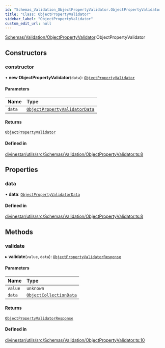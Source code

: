 ```yaml
---
id: "Schemas_Validation_ObjectPropertyValidator.ObjectPropertyValidator"
title: "Class: ObjectPropertyValidator"
sidebar_label: "ObjectPropertyValidator"
custom_edit_url: null
---
```


[Schemas/Validation/ObjectPropertyValidator](../modules/Schemas_Validation_ObjectPropertyValidator.md).ObjectPropertyValidator

## Constructors

### constructor

• **new ObjectPropertyValidator**(`data`): [`ObjectPropertyValidator`](Schemas_Validation_ObjectPropertyValidator.ObjectPropertyValidator.md)

#### Parameters

| Name | Type |
| :------ | :------ |
| `data` | [`ObjectPropertyValidatorData`](../modules/Schemas_Validation_ObjectValidation_types.md#objectpropertyvalidatordata) |

#### Returns

[`ObjectPropertyValidator`](Schemas_Validation_ObjectPropertyValidator.ObjectPropertyValidator.md)

#### Defined in

[divinestar/utils/src/Schemas/Validation/ObjectPropertyValidator.ts:8](https://github.com/lucasdamianjohnson/DivineVoxelEngine/blob/596fa7391478620ed460dfb4856ff0a763b91c49/divinestar/utils/src/Schemas/Validation/ObjectPropertyValidator.ts#L8)

## Properties

### data

• **data**: [`ObjectPropertyValidatorData`](../modules/Schemas_Validation_ObjectValidation_types.md#objectpropertyvalidatordata)

#### Defined in

[divinestar/utils/src/Schemas/Validation/ObjectPropertyValidator.ts:8](https://github.com/lucasdamianjohnson/DivineVoxelEngine/blob/596fa7391478620ed460dfb4856ff0a763b91c49/divinestar/utils/src/Schemas/Validation/ObjectPropertyValidator.ts#L8)

## Methods

### validate

▸ **validate**(`value`, `data`): [`ObjectPropertyValidatorResponse`](../modules/Schemas_Validation_ObjectValidation_types.md#objectpropertyvalidatorresponse)

#### Parameters

| Name | Type |
| :------ | :------ |
| `value` | `unknown` |
| `data` | [`ObjectCollectionData`](../modules/Schemas_ObjectCollection_types.md#objectcollectiondata) |

#### Returns

[`ObjectPropertyValidatorResponse`](../modules/Schemas_Validation_ObjectValidation_types.md#objectpropertyvalidatorresponse)

#### Defined in

[divinestar/utils/src/Schemas/Validation/ObjectPropertyValidator.ts:10](https://github.com/lucasdamianjohnson/DivineVoxelEngine/blob/596fa7391478620ed460dfb4856ff0a763b91c49/divinestar/utils/src/Schemas/Validation/ObjectPropertyValidator.ts#L10)

